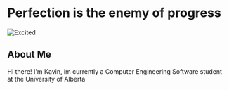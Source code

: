 # Perfection is the enemy of progress
![Excited](https://tenor.com/en-CA/view/sr71-gif-20793480.gif)
## About Me
Hi there! I'm Kavin, im currently a Computer Engineering Software student at the University of Alberta


